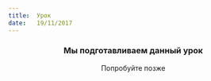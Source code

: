 ```yaml
---
title:  Урок
date:   19/11/2017
---
```


### <center>Мы подготавливаем данный урок</center>
<center>Попробуйте позже</center>
